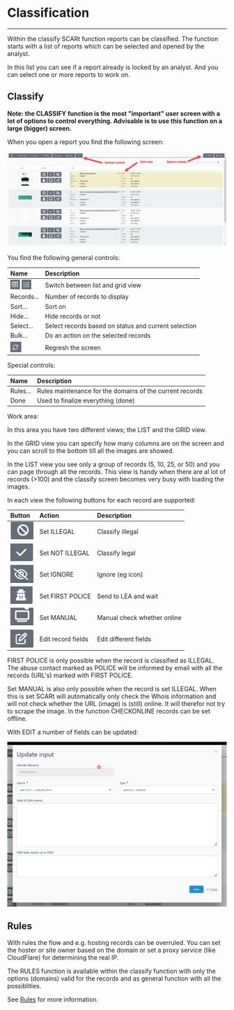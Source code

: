 # Classification

---

Within the classify SCARt function reports can be classified. The function 
starts with a list of reports which can be selected and opened by the analyst.

In this list you can see if a report already is locked by an analyst. And you 
can select one or more reports to work on.

## Classify

**Note: the CLASSIFY function is the most "important" user screen with a lot of options 
to control everything. Advisable is to use this function on a large (bigger) screen.** 

When you open a report you find the following screen:

![img_5.png](../images/img_5.png)

You find the following general controls:

| Name                                            | Description                                          |
|:------------------------------------------------|:-----------------------------------------------------|
| ![img_6.png](../images/img_6.png) ![img_7.png](../images/img_7.png) | Switch between list and grid view                    
| Records...                                      | Number of records to display                         |
| Sort...                                         | Sort on                                              |
| Hide...                                         | Hide records or not                                  |
| Select...                                       | Select records based on status and current selection |
| Bulk...                                         | Do an action on the selected records                 | 
| ![img_8.png](../images/img_8.png)               | Regresh the screen                                   |

Special controls:

| Name                                            | Description                                                        |
|:------------------------------------------------|:-------------------------------------------------------------------|
| Rules...| Rules maintenance for the domains of the current records |
| Done| Used to finalize everything (done)                                 | 

Work area:

In this area you have two different views; the LIST and the GRID view. 

In the GRID view you can specify how many columns are on the screen and you can scroll 
to the bottom till all the images are showed. 

In the LIST view you see only a group of records (5, 10, 25, or 50) and you can page 
through all the records. This view is handy when there are al lot of records (>100) 
and the classify screen becomes very busy with loading the images.

In each view the following buttons for each record are supported:

| Button                                  | Action             | Description |
|:----------------------------------------|:-------------------|:-|
| ![img_11.png](../images/img_11.png) | Set ILLEGAL        |Classify illegal|
| ![img_10.png](../images/img_10.png) | Set NOT ILLEGAL    |Classify legal|
| ![img_12.png](../images/img_12.png)               | Set IGNORE         |Ignore (eg icon)|
| ![img_13.png](../images/img_13.png)               | Set FIRST POLICE   |Send to LEA and wait|
| ![img_14.png](../images/img_14.png)               | Set MANUAL         |Manual check whether online|
| ![img_15.png](../images/img_15.png)               | Edit record fields |Edit different fields| 


FIRST POLICE is only possible when the record is classified as ILLEGAL. The 
abuse contact marked as POLICE will be informed by email with all the 
records (URL's) marked with FIRST POLICE.

Set MANUAL is also only possible when the record is set ILLEGAL. When this is set 
SCARt will automatically only check the Whois information and will not check 
whether the URL (image) is (still) online. It will therefor not try to scrape the image. In the 
function CHECKONLINE records can be set offline.

With EDIT a number of fields can be updated:

![img_16.png](../images/img_16.png)

## Rules

With rules the flow and e.g. hosting records can be overruled. You can set the hoster 
or site owner based on the domain or set a proxy service (like CloudFlare) for 
determining the real IP. 

The RULES function is available within the classify function with only the options
(domains) valid for the records and as general function with all the possiblities.

See [Rules](../details/rules.md) for more information.
